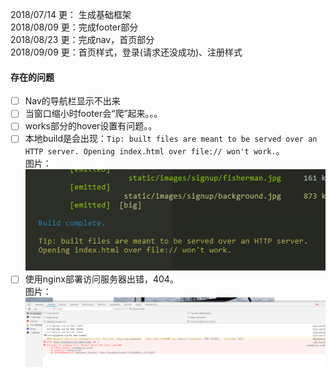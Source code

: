 
<!-- log -->

2018/07/14 更： 生成基础框架   
2018/08/09 更：完成footer部分   
2018/08/23 更：完成nav，首页部分   
2018/09/09 更：首页样式，登录(请求还没成功)、注册样式

#### 存在的问题
  - [ ] Nav的导航栏显示不出来
  - [ ] 当窗口缩小时footer会“爬”起来。。。
  - [ ] works部分的hover设置有问题。。
  - [ ] 本地build是会出现：`Tip: built files are meant to be served over an HTTP server.
  Opening index.html over file:// won't work.`。   
  图片：   
  ![build error](https://github.com/syt-honey/study_picture/blob/master/album/build_error.png)
  - [ ] 使用nginx部署访问服务器出错，404。   
  图片：   
  ![access server error](https://github.com/syt-honey/study_picture/blob/master/album/nginx_error.png)

